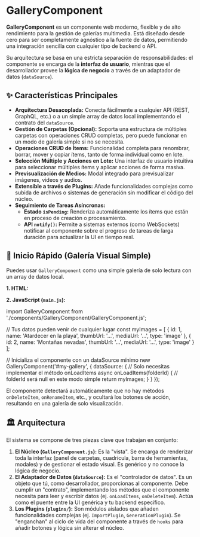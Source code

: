 # GalleryComponent

**GalleryComponent** es un componente web moderno, flexible y de alto rendimiento para la gestión de galerías multimedia. Está diseñado desde cero para ser completamente agnóstico a la fuente de datos, permitiendo una integración sencilla con cualquier tipo de backend o API.

Su arquitectura se basa en una estricta separación de responsabilidades: el componente se encarga de la **interfaz de usuario**, mientras que el desarrollador provee la **lógica de negocio** a través de un adaptador de datos (`dataSource`).

## ✨ Características Principales

* **Arquitectura Desacoplada:** Conecta fácilmente a cualquier API (REST, GraphQL, etc.) o a un simple array de datos local implementando el contrato del `dataSource`.
* **Gestión de Carpetas (Opcional):** Soporta una estructura de múltiples carpetas con operaciones CRUD completas, pero puede funcionar en un modo de galería simple si no se necesita.
* **Operaciones CRUD de Ítems:** Funcionalidad completa para renombrar, borrar, mover y copiar ítems, tanto de forma individual como en lote.
* **Selección Múltiple y Acciones en Lote:** Una interfaz de usuario intuitiva para seleccionar múltiples ítems y aplicar acciones de forma masiva.
* **Previsualización de Medios:** Modal integrado para previsualizar imágenes, videos y audios.
* **Extensible a través de Plugins:** Añade funcionalidades complejas como subida de archivos o sistemas de generación sin modificar el código del núcleo.
* **Seguimiento de Tareas Asíncronas:**
    * **Estado `isPending`:** Renderiza automáticamente los ítems que están en proceso de creación o procesamiento.
    * **API `notify()`:** Permite a sistemas externos (como WebSockets) notificar al componente sobre el progreso de tareas de larga duración para actualizar la UI en tiempo real.

## 🚀 Inicio Rápido (Galería Visual Simple)

Puedes usar `GalleryComponent` como una simple galería de solo lectura con un array de datos local.

**1. HTML:**

<div id="my-gallery"></div>
<script type="module" src="main.js"></script>

**2. JavaScript (`main.js`):**

import GalleryComponent from './components/GalleryComponent/GalleryComponent.js';

// Tus datos pueden venir de cualquier lugar
const myImages = [
    { id: 1, name: 'Atardecer en la playa', thumbUrl: '...', mediaUrl: '...', type: 'image' },
    { id: 2, name: 'Montañas nevadas', thumbUrl: '...', mediaUrl: '...', type: 'image' }
];

// Inicializa el componente con un dataSource mínimo
new GalleryComponent('#my-gallery', {
    dataSource: {
        // Solo necesitas implementar el método onLoadItems
        async onLoadItems(folderId) {
            // folderId será null en este modo simple
            return myImages;
        }
    }
});

El componente detectará automáticamente que no hay métodos `onDeleteItem`, `onRenameItem`, etc., y ocultará los botones de acción, resultando en una galería de solo visualización.

## 🏛️ Arquitectura

El sistema se compone de tres piezas clave que trabajan en conjunto:

1.  **El Núcleo (`GalleryComponent.js`):** Es la "vista". Se encarga de renderizar toda la interfaz (panel de carpetas, cuadrícula, barra de herramientas, modales) y de gestionar el estado visual. Es genérico y no conoce la lógica de negocio.
2.  **El Adaptador de Datos (`dataSource`):** Es el "controlador de datos". Es un objeto que tú, como desarrollador, proporcionas al componente. Debe cumplir un "contrato", implementando los métodos que el componente necesita para leer y escribir datos (ej. `onLoadItems`, `onDeleteItem`). Actúa como el puente entre la UI genérica y tu backend específico.
3.  **Los Plugins (`plugins/`):** Son módulos aislados que añaden funcionalidades complejas (ej. `ImportPlugin`, `GenerationPlugin`). Se "enganchan" al ciclo de vida del componente a través de `hooks` para añadir botones y lógica sin alterar el núcleo.